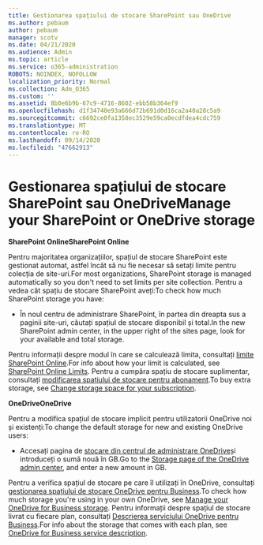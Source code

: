 ```yaml
---
title: Gestionarea spațiului de stocare SharePoint sau OneDrive
ms.author: pebaum
author: pebaum
manager: scotv
ms.date: 04/21/2020
ms.audience: Admin
ms.topic: article
ms.service: o365-administration
ROBOTS: NOINDEX, NOFOLLOW
localization_priority: Normal
ms.collection: Adm_O365
ms.custom: ''
ms.assetid: 8b0e6b9b-67c9-4716-8602-ebb58b364ef9
ms.openlocfilehash: d1f34740e93a666d72b691d0d16ca2a40a28c5a9
ms.sourcegitcommit: c6692ce0fa1358ec3529e59ca0ecdfdea4cdc759
ms.translationtype: MT
ms.contentlocale: ro-RO
ms.lasthandoff: 09/14/2020
ms.locfileid: "47662913"
---
```

# <a name="manage-your-sharepoint-or-onedrive-storage"></a><span data-ttu-id="e1529-102">Gestionarea spațiului de stocare SharePoint sau OneDrive</span><span class="sxs-lookup"><span data-stu-id="e1529-102">Manage your SharePoint or OneDrive storage</span></span>

 <span data-ttu-id="e1529-103">**SharePoint Online**</span><span class="sxs-lookup"><span data-stu-id="e1529-103">**SharePoint Online**</span></span>
  
<span data-ttu-id="e1529-104">Pentru majoritatea organizațiilor, spațiul de stocare SharePoint este gestionat automat, astfel încât să nu fie necesar să setați limite pentru colecția de site-uri.</span><span class="sxs-lookup"><span data-stu-id="e1529-104">For most organizations, SharePoint storage is managed automatically so you don't need to set limits per site collection.</span></span> <span data-ttu-id="e1529-105">Pentru a vedea cât spațiu de stocare SharePoint aveți:</span><span class="sxs-lookup"><span data-stu-id="e1529-105">To check how much SharePoint storage you have:</span></span>
  
- <span data-ttu-id="e1529-106">În noul centru de administrare SharePoint, în partea din dreapta sus a paginii site-uri, căutați spațiul de stocare disponibil și total.</span><span class="sxs-lookup"><span data-stu-id="e1529-106">In the new SharePoint admin center, in the upper right of the sites page, look for your available and total storage.</span></span>
    
<span data-ttu-id="e1529-107">Pentru informații despre modul în care se calculează limita, consultați [limite SharePoint Online](https://go.microsoft.com/fwlink/p/?LinkID=856113).</span><span class="sxs-lookup"><span data-stu-id="e1529-107">For info about how your limit is calculated, see [SharePoint Online Limits](https://go.microsoft.com/fwlink/p/?LinkID=856113).</span></span> <span data-ttu-id="e1529-108">Pentru a cumpăra spațiu de stocare suplimentar, consultați [modificarea spațiului de stocare pentru abonament](https://go.microsoft.com/fwlink/?linkid=866428).</span><span class="sxs-lookup"><span data-stu-id="e1529-108">To buy extra storage, see [Change storage space for your subscription](https://go.microsoft.com/fwlink/?linkid=866428).</span></span>
  
 <span data-ttu-id="e1529-109">**OneDrive**</span><span class="sxs-lookup"><span data-stu-id="e1529-109">**OneDrive**</span></span>
  
<span data-ttu-id="e1529-110">Pentru a modifica spațiul de stocare implicit pentru utilizatorii OneDrive noi și existenți:</span><span class="sxs-lookup"><span data-stu-id="e1529-110">To change the default storage for new and existing OneDrive users:</span></span>
  
- <span data-ttu-id="e1529-111">Accesați pagina de [stocare din centrul de administrare OneDrive](https://admin.onedrive.com/?v=StorageSettings)și introduceți o sumă nouă în GB.</span><span class="sxs-lookup"><span data-stu-id="e1529-111">Go to the [Storage page of the OneDrive admin center](https://admin.onedrive.com/?v=StorageSettings), and enter a new amount in GB.</span></span>
    
<span data-ttu-id="e1529-112">Pentru a verifica spațiul de stocare pe care îl utilizați în OneDrive, consultați [gestionarea spațiului de stocare OneDrive pentru Business](https://go.microsoft.com/fwlink/?linkid=866429).</span><span class="sxs-lookup"><span data-stu-id="e1529-112">To check how much storage you're using in your own OneDrive, see [Manage your OneDrive for Business storage](https://go.microsoft.com/fwlink/?linkid=866429).</span></span> <span data-ttu-id="e1529-113">Pentru informații despre spațiul de stocare livrat cu fiecare plan, consultați [Descrierea serviciului OneDrive pentru Business](https://go.microsoft.com/fwlink/p/?LinkID=826071).</span><span class="sxs-lookup"><span data-stu-id="e1529-113">For info about the storage that comes with each plan, see [OneDrive for Business service description](https://go.microsoft.com/fwlink/p/?LinkID=826071).</span></span>
  

